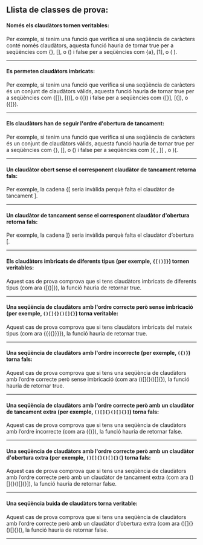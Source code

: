 ## Llista de classes de prova:
#### Només els claudàtors tornen veritables:

Per exemple, si tenim una funció que verifica si una seqüència de caràcters conté només claudàtors, aquesta funció hauria de tornar true per a seqüències com {}, [], o () i false per a seqüències com {a}, [1], o ( ).

---

#### Es permeten claudàtors imbricats:

Per exemple, si tenim una funció que verifica si una seqüència de caràcters és un conjunt de claudàtors vàlids, aquesta funció hauria de tornar true per a seqüències com {[]}, [()], o ({}) i false per a seqüències com {[}], [(]), o ({]}).

---

#### Els claudàtors han de seguir l'ordre d'obertura de tancament:

Per exemple, si tenim una funció que verifica si una seqüència de caràcters és un conjunt de claudàtors vàlids, aquesta funció hauria de tornar true per a seqüències com {}, [], o () i false per a seqüències com }{ , ][ , o )(.

---

#### Un claudàtor obert sense el corresponent claudàtor de tancament retorna fals:

Per exemple, la cadena {[ seria invàlida perquè falta el claudàtor de tancament ].

---

#### Un claudàtor de tancament sense el corresponent claudàtor d'obertura retorna fals:

 Per exemple, la cadena ]} seria invàlida perquè falta el claudàtor d’obertura [.

---

#### Els claudàtors imbricats de diferents tipus (per exemple, `{[()]}`) tornen veritables:

Aquest cas de prova comprova que si tens claudàtors imbricats de diferents tipus (com ara {[()]}), la funció hauria de retornar true.

---

#### Una seqüència de claudàtors amb l'ordre correcte però sense imbricació (per exemple, `()[]{}()[]{}`) torna veritable:

 Aquest cas de prova comprova que si tens claudàtors imbricats del mateix tipus (com ara {{{{}}}}), la funció hauria de retornar true.

---

#### Una seqüència de claudàtors amb l'ordre incorrecte (per exemple, `({)}`) torna fals:

Aquest cas de prova comprova que si tens una seqüència de claudàtors amb l’ordre correcte però sense imbricació (com ara ()[]{}()[]{}), la funció hauria de retornar true.

---

#### Una seqüència de claudàtors amb l'ordre correcte però amb un claudàtor de tancament extra (per exemple, `()[]{}()[]{}]`) torna fals:

Aquest cas de prova comprova que si tens una seqüència de claudàtors amb l’ordre incorrecte (com ara ({)}), la funció hauria de retornar false.

---
#### Una seqüència de claudàtors amb l'ordre correcte però amb un claudàtor d'obertura extra (per exemple, `()[]{}()[]{}(`) torna fals:

Aquest cas de prova comprova que si tens una seqüència de claudàtors amb l’ordre correcte però amb un claudàtor de tancament extra (com ara ()[]{}()[]{}]), la funció hauria de retornar false.

---

#### Una seqüència buida de claudàtors torna veritable:

Aquest cas de prova comprova que si tens una seqüència de claudàtors amb l’ordre correcte però amb un claudàtor d’obertura extra (com ara ()[]{}()[]{}(), la funció hauria de retornar false.

--- 